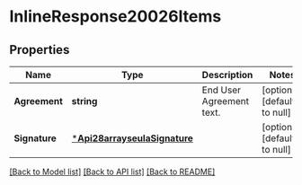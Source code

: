 # InlineResponse20026Items

## Properties
Name | Type | Description | Notes
------------ | ------------- | ------------- | -------------
**Agreement** | **string** | End User Agreement text. | [optional] [default to null]
**Signature** | [***Api28arrayseulaSignature**](api2.8arrayseula_signature.md) |  | [optional] [default to null]

[[Back to Model list]](../README.md#documentation-for-models) [[Back to API list]](../README.md#documentation-for-api-endpoints) [[Back to README]](../README.md)

